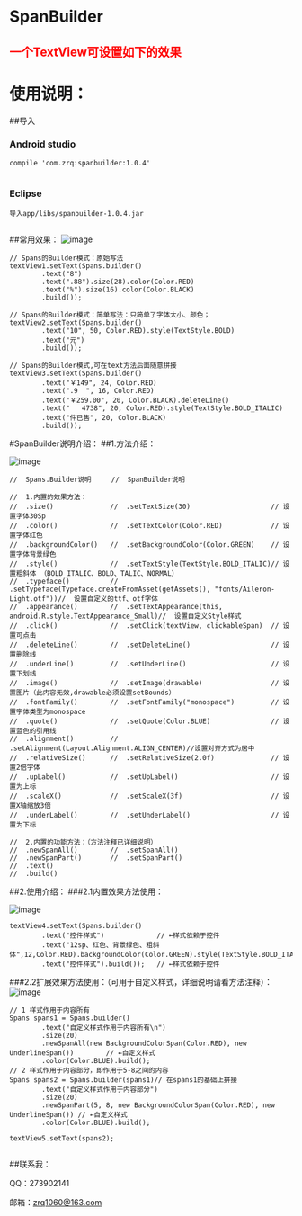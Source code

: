 # SpanBuilder
## <font color="red"> 一个TextView可设置如下的效果</font>
# 使用说明：

##导入
### Android studio 
```
compile 'com.zrq:spanbuilder:1.0.4'
  
```
### Eclipse
```
导入app/libs/spanbuilder-1.0.4.jar
  
```

##常用效果：
![image](https://github.com/zrq1060/SpanBuilderDemo/blob/master/screenshots/0.png)
```
// Spans的Builder模式：原始写法
textView1.setText(Spans.builder()
        .text("8")
        .text(".88").size(28).color(Color.RED)
        .text("%").size(16).color(Color.BLACK)
        .build());

// Spans的Builder模式：简单写法：只简单了字体大小、颜色；
textView2.setText(Spans.builder()
        .text("10", 50, Color.RED).style(TextStyle.BOLD)
        .text("元")
        .build());

// Spans的Builder模式,可在text方法后面随意拼接
textView3.setText(Spans.builder()
        .text("￥149", 24, Color.RED)
        .text(".9  ", 16, Color.RED)
        .text("￥259.00", 20, Color.BLACK).deleteLine()
        .text("   4738", 20, Color.RED).style(TextStyle.BOLD_ITALIC)
        .text("件已售", 20, Color.BLACK)
        .build());

```
#SpanBuilder说明介绍：
##1.方法介绍：

![image](https://github.com/zrq1060/SpanBuilderDemo/blob/master/screenshots/1.png)
```
//  Spans.Builder说明     //  SpanBuilder说明

//  1.内置的效果方法：
//  .size()              //  .setTextSize(30)                    // 设置字体30Sp
//  .color()             //  .setTextColor(Color.RED)            // 设置字体红色
//  .backgroundColor()   //  .setBackgroundColor(Color.GREEN)    // 设置字体背景绿色
//  .style()             //  .setTextStyle(TextStyle.BOLD_ITALIC)// 设置粗斜体 （BOLD_ITALIC、BOLD、TALIC、NORMAL）
//  .typeface()          //  .setTypeface(Typeface.createFromAsset(getAssets(), "fonts/Aileron-Light.otf"))//  设置自定义的ttf、otf字体
//  .appearance()        //  .setTextAppearance(this, android.R.style.TextAppearance_Small)//  设置自定义Style样式
//  .click()             //  .setClick(textView, clickableSpan)  // 设置可点击
//  .deleteLine()        //  .setDeleteLine()                    // 设置删除线
//  .underLine()         //  .setUnderLine()                     // 设置下划线
//  .image()             //  .setImage(drawable)                 // 设置图片（此内容无效,drawable必须设置setBounds）
//  .fontFamily()        //  .setFontFamily("monospace")         // 设置字体类型为monospace
//  .quote()             //  .setQuote(Color.BLUE)               // 设置蓝色的引用线
//  .alignment()         //  .setAlignment(Layout.Alignment.ALIGN_CENTER)//设置对齐方式为居中
//  .relativeSize()      //  .setRelativeSize(2.0f)              // 设置2倍字体
//  .upLabel()           //  .setUpLabel()                       // 设置为上标
//  .scaleX()            //  .setScaleX(3f)                      // 设置X轴缩放3倍
//  .underLabel()        //  .setUnderLabel()                    // 设置为下标

//  2.内置的功能方法：（方法注释已详细说明）
//  .newSpanAll()        //  .setSpanAll()
//  .newSpanPart()       //  .setSpanPart()
//  .text()
//  .build()

```
##2.使用介绍：
###2.1内置效果方法使用：

![image](https://github.com/zrq1060/SpanBuilderDemo/blob/master/screenshots/2.png)
```
textView4.setText(Spans.builder()
        .text("控件样式")             // ←样式依赖于控件
        .text("12sp、红色、背景绿色、粗斜体",12,Color.RED).backgroundColor(Color.GREEN).style(TextStyle.BOLD_ITALIC)
        .text("控件样式").build());   // ←样式依赖于控件

```
###2.2扩展效果方法使用：（可用于自定义样式，详细说明请看方法注释）：
![image](https://github.com/zrq1060/SpanBuilderDemo/blob/master/screenshots/3.png)
```
// 1 样式作用于内容所有
Spans spans1 = Spans.builder()
        .text("自定义样式作用于内容所有\n")
        .size(20)
        .newSpanAll(new BackgroundColorSpan(Color.RED), new UnderlineSpan())        // ←自定义样式
        .color(Color.BLUE).build();
// 2 样式作用于内容部分，即作用于5-8之间的内容
Spans spans2 = Spans.builder(spans1)// 在spans1的基础上拼接
        .text("自定义样式作用于内容部分")
        .size(20)
        .newSpanPart(5, 8, new BackgroundColorSpan(Color.RED), new UnderlineSpan()) // ←自定义样式
        .color(Color.BLUE).build();

textView5.setText(spans2);
                
```

##联系我：

QQ：273902141

邮箱：zrq1060@163.com


        
